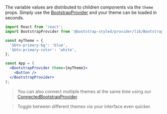 The variable values are distributed to children components via the `theme` props. Simply use the
[BootstrapProvider](https://github.com/bootstrap-styled/provider) and your theme can be loaded in seconds.

```jsx static
import React from 'react';
import BootstrapProvider from '@bootstrap-styled/provider/lib/BootstrapProvider';

const myTheme = {
  '$btn-primary-bg': 'blue',
  '$btn-primary-color': 'white',
};

const App = (
  <BootstrapProvider theme={myTheme}>
    <Button />
  </BootstrapProvider>
);

```

>You can also connect multiple themes at the same time using our
[ConnectedBootstrapProvider](https://github.com/bootstrap-styled/redux).

>Toggle between different themes via your interface even quicker.
